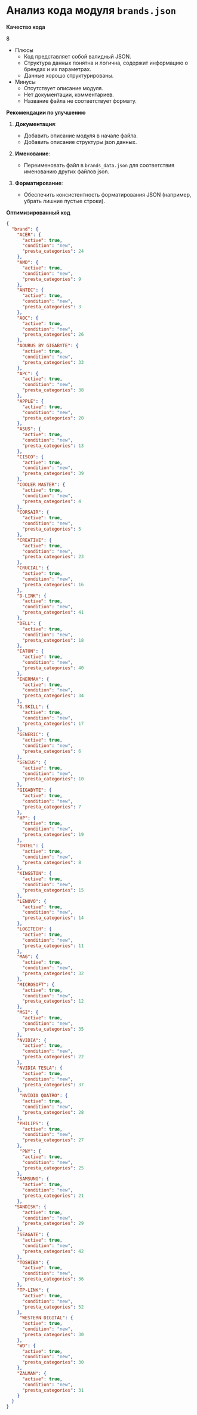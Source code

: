 # Анализ кода модуля `brands.json`

**Качество кода**
 
8
-  Плюсы
    - Код представляет собой валидный JSON.
    - Структура данных понятна и логична, содержит информацию о брендах и их параметрах.
    - Данные хорошо структурированы.
 -  Минусы
    - Отсутствует описание модуля.
    - Нет документации, комментариев.
    - Название файла не соответствует формату.

**Рекомендации по улучшению**

1.  **Документация**:
    -   Добавить описание модуля в начале файла.
    -   Добавить описание структуры json данных.

2. **Именование**:
    -  Переименовать файл в `brands_data.json` для соответствия именованию других файлов json.

3.  **Форматирование**:
    -  Обеспечить консистентность форматирования JSON (например, убрать лишние пустые строки).

**Оптимизированный код**

```json
{
  "brand": {
    "ACER": {
      "active": true,
      "condition": "new",
      "presta_categories": 24
    },
    "AMD": {
      "active": true,
      "condition": "new",
      "presta_categories": 9
    },
    "ANTEC": {
      "active": true,
      "condition": "new",
      "presta_categories": 3
    },
    "AOC": {
      "active": true,
      "condition": "new",
      "presta_categories": 26
    },
    "AOURUS BY GIGABYTE": {
      "active": true,
      "condition": "new",
      "presta_categories": 33
    },
    "APC": {
      "active": true,
      "condition": "new",
      "presta_categories": 38
    },
    "APPLE": {
      "active": true,
      "condition": "new",
      "presta_categories": 20
    },
    "ASUS": {
      "active": true,
      "condition": "new",
      "presta_categories": 13
    },
    "CISCO": {
      "active": true,
      "condition": "new",
      "presta_categories": 39
    },
    "COOLER MASTER": {
      "active": true,
      "condition": "new",
      "presta_categories": 4
    },
    "CORSAIR": {
      "active": true,
      "condition": "new",
      "presta_categories": 5
    },
    "CREATIVE": {
      "active": true,
      "condition": "new",
      "presta_categories": 23
    },
    "CRUCIAL": {
      "active": true,
      "condition": "new",
      "presta_categories": 16
    },
    "D-LINK": {
      "active": true,
      "condition": "new",
      "presta_categories": 41
    },
    "DELL": {
      "active": true,
      "condition": "new",
      "presta_categories": 18
    },
    "EATON": {
      "active": true,
      "condition": "new",
      "presta_categories": 40
    },
    "ENERMAX": {
      "active": true,
      "condition": "new",
      "presta_categories": 34
    },
    "G.SKILL": {
      "active": true,
      "condition": "new",
      "presta_categories": 17
    },
    "GENERIC": {
      "active": true,
      "condition": "new",
      "presta_categories": 6
    },
    "GENIUS": {
      "active": true,
      "condition": "new",
      "presta_categories": 10
    },
    "GIGABYTE": {
      "active": true,
      "condition": "new",
      "presta_categories": 7
    },
    "HP": {
      "active": true,
      "condition": "new",
      "presta_categories": 19
    },
    "INTEL": {
      "active": true,
      "condition": "new",
      "presta_categories": 8
    },
    "KINGSTON": {
      "active": true,
      "condition": "new",
      "presta_categories": 15
    },
    "LENOVO": {
      "active": true,
      "condition": "new",
      "presta_categories": 14
    },
    "LOGITECH": {
      "active": true,
      "condition": "new",
      "presta_categories": 11
    },
    "MAG": {
      "active": true,
      "condition": "new",
      "presta_categories": 32
    },
    "MICROSOFT": {
      "active": true,
      "condition": "new",
      "presta_categories": 12
    },
    "MSI": {
      "active": true,
      "condition": "new",
      "presta_categories": 35
    },
    "NVIDIA": {
      "active": true,
      "condition": "new",
      "presta_categories": 22
    },
    "NVIDIA TESLA": {
      "active": true,
      "condition": "new",
      "presta_categories": 37
    },
     "NVIDIA QUATRO": {
      "active": true,
      "condition": "new",
      "presta_categories": 28
    },
    "PHILIPS": {
      "active": true,
      "condition": "new",
      "presta_categories": 27
    },
     "PNY": {
      "active": true,
      "condition": "new",
      "presta_categories": 25
    },
    "SAMSUNG": {
      "active": true,
      "condition": "new",
      "presta_categories": 21
    },
   "SANDISK": {
      "active": true,
      "condition": "new",
      "presta_categories": 29
    },
    "SEAGATE": {
      "active": true,
      "condition": "new",
      "presta_categories": 42
    },
    "TOSHIBA": {
      "active": true,
      "condition": "new",
      "presta_categories": 36
    },
    "TP-LINK": {
      "active": true,
      "condition": "new",
      "presta_categories": 52
    },
     "WESTERN DIGITAL": {
      "active": true,
      "condition": "new",
      "presta_categories": 30
    },
    "WD": {
      "active": true,
      "condition": "new",
      "presta_categories": 30
    },
    "ZALMAN": {
      "active": true,
      "condition": "new",
      "presta_categories": 31
    }
  }
}
```